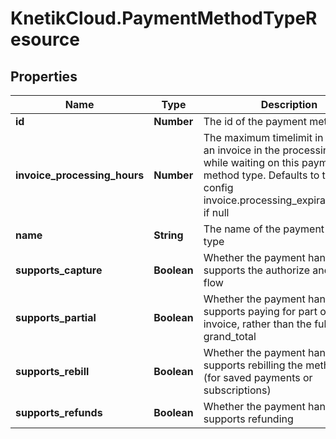 # KnetikCloud.PaymentMethodTypeResource

## Properties
Name | Type | Description | Notes
------------ | ------------- | ------------- | -------------
**id** | **Number** | The id of the payment method type | 
**invoice_processing_hours** | **Number** | The maximum timelimit in hours for an invoice in the processing status while waiting on this payment method type. Defaults to the global config invoice.processing_expiration_hours if null | [optional] 
**name** | **String** | The name of the payment method type | 
**supports_capture** | **Boolean** | Whether the payment handler supports the authorize and capture flow | [optional] 
**supports_partial** | **Boolean** | Whether the payment handler supports paying for part of an invoice, rather than the full grand_total | [optional] 
**supports_rebill** | **Boolean** | Whether the payment handler supports rebilling the method later (for saved payments or subscriptions) | [optional] 
**supports_refunds** | **Boolean** | Whether the payment handler supports refunding | [optional] 



